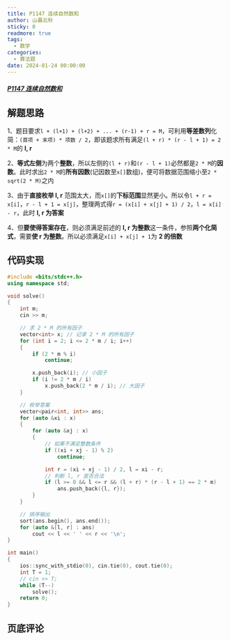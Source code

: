 ```yaml
---
title: P1147 连续自然数和
author: 山暮云秋
sticky: 0
readmore: true
tags:
  - 数学
categories:
  - 算法题
date: 2024-01-24 00:00:00
---
```


##### [P1147 连续自然数和](https://www.luogu.com.cn/problem/P1147)

<!-- more -->

## 解题思路

1、题目要求`l + (l+1) + (l+2) + ... + (r-1) + r = M`，可利用**等差数列**化简：`(首项 + 末项) * 项数 / 2`，即该题求所有满足`(l + r) * (r - l + 1) = 2 * M`的 **l, r**

2、**等式左侧**为两个**整数**，所以左侧的`(l + r)`和`(r - l + 1)`必然都是`2 * M`的**因数**。此时求出`2 * M`的**所有因数**(记因数至`x[]`数组)，便可将数据范围缩小至`2 * sqrt(2 * M)`之内  

3、由于**直接枚举 l, r** 范围太大，而`x[]`的**下标范围**显然更小。所以令`l + r = x[i]`，`r - l + 1 = x[j]`，整理两式得`r = (x[i] + x[j] + 1) / 2`，`l = x[i] - r`，此时 **l, r 为答案**

4、但**要使得答案存在**，则必须满足前述的 **l, r 为整数**这一条件，参照**两个化简式**，需要**使 r 为整数**。所以必须满足`x[i] + x[j] + 1`为 **2 的倍数**

## 代码实现

```cpp
#include <bits/stdc++.h>
using namespace std;

void solve()
{
    int m;
    cin >> m;

    // 求 2 * M 的所有因子
    vector<int> x; // 记录 2 * M 的所有因子
    for (int i = 2; i <= 2 * m / i; i++)
    {
        if (2 * m % i)
            continue;

        x.push_back(i); // 小因子
        if (i != 2 * m / i)
            x.push_back(2 * m / i); // 大因子
    }

    // 枚举答案
    vector<pair<int, int>> ans;
    for (auto &xi : x)
    {
        for (auto &xj : x)
        {
            // 如果不满足整数条件
            if ((xi + xj - 1) % 2)
                continue;

            int r = (xi + xj - 1) / 2, l = xi - r;
            // 判断 l, r 是否合法
            if (l >= 0 && l <= r && (l + r) * (r - l + 1) == 2 * m)
                ans.push_back({l, r});
        }
    }

    // 排序输出
    sort(ans.begin(), ans.end());
    for (auto &[l, r] : ans)
        cout << l << ' ' << r << '\n';
}

int main()
{
    ios::sync_with_stdio(0), cin.tie(0), cout.tie(0);
    int T = 1;
    // cin >> T;
    while (T--)
        solve();
    return 0;
}
```

## 页底评论
